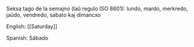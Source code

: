 Seksa tago de la semajno (laû regulo ISO 8601): lundo, mardo, merkredo, jaûdo, vendredo, sabato kaj dimancxo

English: [[Saturday]]

Spanish: Sábado